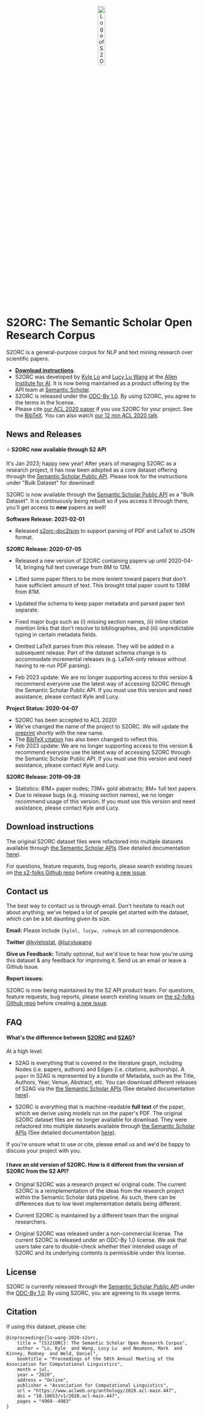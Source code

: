 <p align="center">
  <img src="https://raw.githubusercontent.com/allenai/s2orc/master/assets/logo.svg" alt="Logo of S2ORC, pronounced stork" width="20%">
</p>


# S2ORC: The Semantic Scholar Open Research Corpus

S2ORC is a general-purpose corpus for NLP and text mining research over scientific papers.

* **[Download instructions](#download-instructions)**.
* S2ORC was developed by [Kyle Lo](https://kyleclo.github.io/) and [Lucy Lu Wang](https://llwang.net/) at the [Allen Institute for AI](https://allenai.org/). It is now being maintained as a product offering by the API team at [Semantic Scholar](https://www.semanticscholar.org/product/api).
* S2ORC is released under the [ODC-By 1.0](https://opendatacommons.org/licenses/by/1-0/).  By using S2ORC, you agree to the terms in the license.
* Please cite [our ACL 2020 paper](https://www.aclweb.org/anthology/2020.acl-main.447) if you use S2ORC for your project.  See the [BibTeX](#citation). You can also watch [our 12 min ACL 2020 talk](https://slideslive.com/38929131/s2orc-the-semantic-scholar-open-research-corpus).



## News and Releases

⭐ **S2ORC now available through S2 API**

It's Jan 2023; happy new year! After years of managing S2ORC as a research project, it has now been adopted as a core dataset offering through the [Semantic Scholar Public API](https://www.semanticscholar.org/product/api). Please look for the instructions under "Bulk Dataset" for download! 

S2ORC is now available through the [Semantic Scholar Public API](https://www.semanticscholar.org/product/api) as a "Bulk Dataset". It is continuously being rebuilt so if you access it through there, you'll get access to **new** papers as well!

**Software Release: 2021-02-01**

- Released [s2orc-doc2json](https://github.com/allenai/s2orc-doc2json) to support parsing of PDF and LaTeX to JSON format.


**S2ORC Release: 2020-07-05**

- Released a new version of S2ORC containing papers up until 2020-04-14, bringing full text coverage from 8M to 12M.
- Lifted some paper filters to be more lenient toward papers that don't have sufficient amount of text.  This brought total paper count to 136M from 81M.   
- Updated the schema to keep paper metadata and parsed paper text separate.
- Fixed major bugs such as (i) missing section names, (ii) inline citation mention links that don't resolve to bibliographies, and (iii) unpredictable typing in certain metadata fields. 
- Omitted LaTeX parses from this release.  They will be added in a subsequent release.  Part of the dataset schema change is to accommodate incremental releases (e.g. LaTeX-only release without having to re-run PDF parsing). 

- Feb 2023 update: We are no longer supporting access to this version & recommend everyone use the latest way of accessing S2ORC through the Semantic Scholar Public API.  If you must use this version and need assistance, please contact Kyle and Lucy.


**Project Status: 2020-04-07**

- S2ORC has been accepted to ACL 2020!
- We've changed the name of the project to S2ORC.  We will update the [preprint](https://arxiv.org/abs/1911.02782) shortly with the new name.
- The [BibTeX citation](#citation) has also been changed to reflect this.
- Feb 2023 update: We are no longer supporting access to this version & recommend everyone use the latest way of accessing S2ORC through the Semantic Scholar Public API.  If you must use this version and need assistance, please contact Kyle and Lucy.


**S2ORC Release: 2019-09-28**

- Statistics: 81M+ paper nodes; 73M+ gold abstracts; 8M+ full text papers
- Due to release bugs (e.g. missing section names), we no longer recommend usage of this version.  If you must use this version and need assistance, please contact Kyle and Lucy.


## Download instructions

The original S2ORC dataset files were refactored into multiple datasets available through [the Semantic Scholar APIs](https://api.semanticscholar.org/) (See detailed documentation [here](https://api.semanticscholar.org/api-docs/datasets)). 

For questions, feature requests, bug reports, please search existing issues on [the s2-folks Github repo](https://github.com/allenai/s2-folks/issues?q=is%3Aissue) before creating [a new issue](https://github.com/allenai/s2-folks/issues/new). 


## Contact us

The best way to contact us is through email.  Don't hesitate to reach out about anything; we've helped a lot of people get started with the dataset, which can be a bit daunting given its size.

**Email:** Please include `{kylel, lucyw, rodneyk` on all correspondence.

**Twitter** [@kylelostat](https://twitter.com/kylelostat), [@lucyluwang](https://twitter.com/lucyluwang)

**Give us Feedback:**  Totally optional, but we'd love to hear how you're using this dataset & any feedback for improving it.  Send us an email or leave a Github Issue. 

**Report issues:** 

S2ORC is now being maintained by the S2 API product team. For questions, feature requests, bug reports, please search existing issues on [the s2-folks Github repo](https://github.com/allenai/s2-folks/issues?q=is%3Aissue) before creating [a new issue](https://github.com/allenai/s2-folks/issues/new). 
 

## FAQ

#### What's the difference between [S2ORC](https://arxiv.org/abs/1911.02782) and [S2AG](https://dl.acm.org/doi/fullHtml/10.1145/3487553.3527147)?
At a high level:

- S2AG is everything that is covered in the literature graph, including Nodes (i.e. papers, authors) and Edges (i.e. citations, authorship). A `paper` in S2AG is represented by a bundle of Metadata, such as the Title, Authors, Year, Venue, Abstract, etc. You can download different releases of S2AG via the [the Semantic Scholar APIs](https://api.semanticscholar.org/) (See detailed documentation [here](https://api.semanticscholar.org/api-docs/datasets)).

- S2ORC is everything that is machine-readable **full text** of the paper, which we derive using models run on the paper's PDF. The original S2ORC dataset files are no longer available for download. They were refactored into multiple datasets available through [the Semantic Scholar APIs](https://api.semanticscholar.org/) (See detailed documentation [here](https://api.semanticscholar.org/api-docs/datasets)).  

If you're unsure what to use or cite, please email us and we'd be happy to discuss your project with you.

#### I have an old version of S2ORC. How is it different from the version of S2ORC from the S2 API?

- Original S2ORC was a research project w/ original code. The current S2ORC is a reimplementation of the ideas from the research project within the Semantic Scholar data pipeline. As such, there can be differences due to low level implementation details being different.

- Current S2ORC is maintained by a different team than the original researchers. 


- Original S2ORC was released under a non-commercial license. The current S2ORC is released under an ODC-By 1.0 license. We ask that users take care to double-check whether their intended usage of S2ORC and its underlying contents is permissible under this license.


## License

S2ORC is currently released through the [Semantic Scholar Public API](https://www.semanticscholar.org/product/api) under the [ODC-By 1.0](https://opendatacommons.org/licenses/by/1-0/). By using S2ORC, you are agreeing to its usage terms. 



## Citation

If using this dataset, please cite:

```
@inproceedings{lo-wang-2020-s2orc,
    title = "{S}2{ORC}: The Semantic Scholar Open Research Corpus",
    author = "Lo, Kyle  and Wang, Lucy Lu  and Neumann, Mark  and Kinney, Rodney  and Weld, Daniel",
    booktitle = "Proceedings of the 58th Annual Meeting of the Association for Computational Linguistics",
    month = jul,
    year = "2020",
    address = "Online",
    publisher = "Association for Computational Linguistics",
    url = "https://www.aclweb.org/anthology/2020.acl-main.447",
    doi = "10.18653/v1/2020.acl-main.447",
    pages = "4969--4983"
}
```
